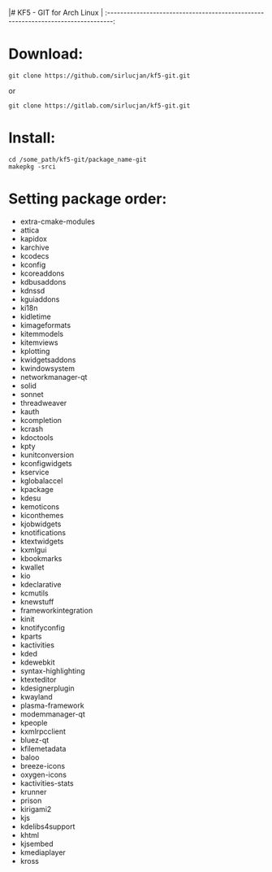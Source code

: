 |#   KF5 - GIT for Arch Linux                        |
:--------------------------------------------------------------------------------:

# Download:

```
git clone https://github.com/sirlucjan/kf5-git.git

```
or

```
git clone https://gitlab.com/sirlucjan/kf5-git.git

```

# Install:

```
cd /some_path/kf5-git/package_name-git
makepkg -srci

```

# Setting package order:

* extra-cmake-modules
* attica
* kapidox
* karchive
* kcodecs
* kconfig
* kcoreaddons
* kdbusaddons
* kdnssd
* kguiaddons
* ki18n
* kidletime
* kimageformats
* kitemmodels
* kitemviews
* kplotting
* kwidgetsaddons
* kwindowsystem
* networkmanager-qt
* solid
* sonnet
* threadweaver
* kauth
* kcompletion
* kcrash
* kdoctools
* kpty
* kunitconversion
* kconfigwidgets
* kservice
* kglobalaccel
* kpackage
* kdesu
* kemoticons
* kiconthemes
* kjobwidgets
* knotifications
* ktextwidgets
* kxmlgui
* kbookmarks
* kwallet
* kio
* kdeclarative
* kcmutils
* knewstuff
* frameworkintegration
* kinit
* knotifyconfig
* kparts
* kactivities
* kded
* kdewebkit
* syntax-highlighting
* ktexteditor
* kdesignerplugin
* kwayland
* plasma-framework
* modemmanager-qt
* kpeople
* kxmlrpcclient
* bluez-qt
* kfilemetadata
* baloo
* breeze-icons
* oxygen-icons
* kactivities-stats
* krunner
* prison
* kirigami2
* kjs
* kdelibs4support
* khtml
* kjsembed
* kmediaplayer
* kross
